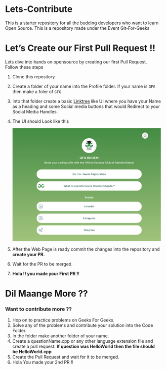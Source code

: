 # Lets-Contribute
This is a starter repository for all the budding developers who want to learn Open Source. This is a repository made under the Event Git-For-Geeks

# Let’s Create our First Pull Request !!

Lets dive into hands on opensource by creating our first Pull Request.
Follow these steps

1. Clone this repository
2. Create a folder of your name into the Profile folder. If your name is `GFG` then make a foler of `GFG` 
3. Into that folder create a basic [Linktree](https://linktr.ee/gfgrcoem) like UI where you have your Name as a heading and some Social media buttons that would Redirect to your Social Media Handles.
4. The UI should Look like this 
    
    <img src="./demo.jpeg"></img>
    
5. After the Web Page is ready commit the changes into the repository and **create your PR.**
6. Wait for the PR to be merged.
7. **Hola !! you made your First PR !!**

#  Dil Maange More ??
### Want to contribute more ??
1. Hop on to practice problems on Geeks For Geeks.
2. Solve any of the problems and contribute your solution into the Code Folder.
3. In the folder make another folder of your name.
4. Create a questionName.cpp or any other language extension file and create a pull request. **If question was HelloWorld then the file should be HelloWorld.cpp**
5. Create the Pull Request and wait for it to be merged.
6. Hola You made your 2nd PR !! 
